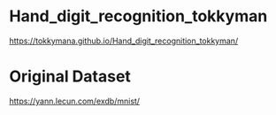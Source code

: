 # Hand_digit_recognition_tokkyman
https://tokkymana.github.io/Hand_digit_recognition_tokkyman/

# Original Dataset
https://yann.lecun.com/exdb/mnist/
